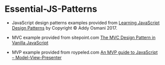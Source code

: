 # Essential-JS-Patterns
- JavaScript design patterns examples provided from [Learning JavaScript Design Patterns](https://addyosmani.com/resources/essentialjsdesignpatterns/book/) by Copyright © Addy Osmani 2017.

- MVC example provided from sitepoint.com [The MVC Design Pattern in Vanilla JavaScript](https://www.sitepoint.com/mvc-design-pattern-javascript/)

- MVP example provided from roypeled.com [An MVP guide to JavaScript – Model-View-Presenter](http://www.roypeled.com/an-mvp-guide-to-javascript-model-view-presenter/)